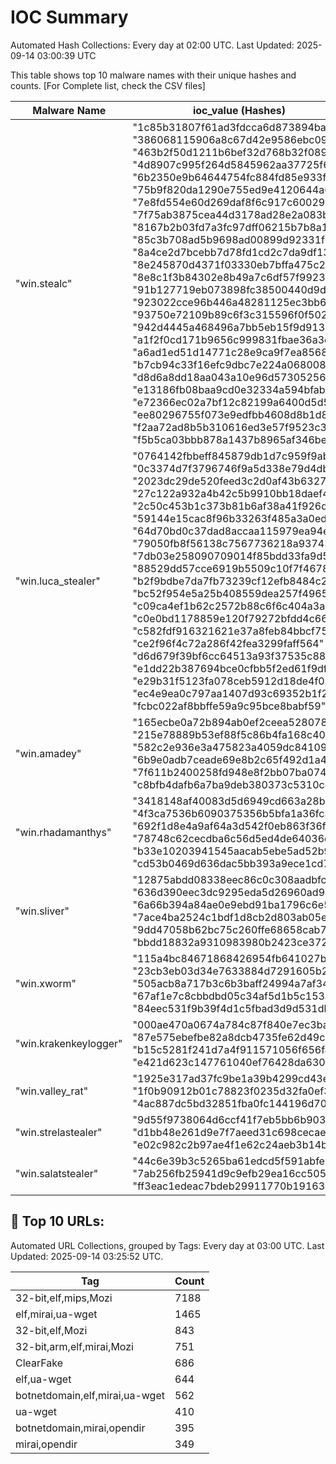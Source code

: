 # IOC Summary

Automated Hash Collections: Every day at 02:00 UTC. Last Updated: 2025-09-14 03:00:39 UTC

This table shows top 10 malware names with their unique hashes and counts. [For Complete list, check the CSV files]

| Malware Name | ioc_value (Hashes) | Count |
|--------------|--------------------|-------|
|  "win.stealc" |  "1c85b31807f61ad3fdcca6d873894ba6"<br> "386068115906a8c67d42e9586ebc0924"<br> "463b2f50d1211b6bef32d768b32f0891"<br> "4d8907c995f264d5845962aa37725f63"<br> "6b2350e9b64644754fc884fd85e933f1"<br> "75b9f820da1290e755ed9e4120644a64"<br> "7e8fd554e60d269daf8f6c917c60029e"<br> "7f75ab3875cea44d3178ad28e2a083b8"<br> "8167b2b03fd7a3fc97dff06215b7b8a1"<br> "85c3b708ad5b9698ad00899d92331f2a"<br> "8a4ce2d7bcebb7d78fd1cd2c7da9df13"<br> "8e245870d4371f03330eb7bffa475c2c"<br> "8e8c1f3b84302e8b49a7c6df57f99237"<br> "91b127719eb073898fc38500440d9d17"<br> "923022cce96b446a48281125ec3bb693"<br> "93750e72109b89c6f3c315596f0f502d"<br> "942d4445a468496a7bb5eb15f9d9137b"<br> "a1f2f0cd171b9656c999831fbae36a3e"<br> "a6ad1ed51d14771c28e9ca9f7ea85681"<br> "b7cb94c33f16efc9dbc7e224a0680089"<br> "d8d6a8dd18aa043a10e96d5730525695"<br> "e13186fb08baa9cd0e32334a594bfaba"<br> "e72366ec02a7bf12c82199a6400d5d5f"<br> "ee80296755f073e9edfbb4608d8b1d89"<br> "f2aa72ad8b5b310616ed3e57f9523c3b"<br> "f5b5ca03bbb878a1437b8965af346bed" | 26 |
|  "win.luca_stealer" |  "0764142fbbeff845879db1d7c959f9ab"<br> "0c3374d7f3796746f9a5d338e79d4dbb"<br> "2023dc29de520feed3c2d0af43b63276"<br> "27c122a932a4b42c5b9910bb18daef49"<br> "2c50c453b1c373b81b6af38a41f926de"<br> "59144e15cac8f96b33263f485a3a0ed7"<br> "64d70bd0c37dad8accaa115979ea94ef"<br> "79050fb8f56138c7567736218a937437"<br> "7db03e258090709014f85bdd33fa9d5c"<br> "88529dd57cce6919b5509c10f7f46784"<br> "b2f9bdbe7da7fb73239cf12efb8484c2"<br> "bc52f954e5a25b408559dea257f49653"<br> "c09ca4ef1b62c2572b88c6f6c404a3a8"<br> "c0e0bd1178859e120f79272bfdd4c66e"<br> "c582fdf916321621e37a8feb84bbcf75"<br> "ce2f96f4c72a286f42fea3299faff564"<br> "d6d679f39bf6cc64513a93f37535c881"<br> "e1dd22b387694bce0cfbb5f2ed61f9df"<br> "e29b31f5123fa078ceb5912d18de4f05"<br> "ec4e9ea0c797aa1407d93c69352b1f28"<br> "fcbc022af8bbffe59a9c95bce8babf59" | 21 |
|  "win.amadey" |  "165ecbe0a72b894ab0ef2ceea528078e"<br> "215e78889b53ef88f5c86b4fa168c404"<br> "582c2e936e3a475823a4059dc84109cd"<br> "6b9e0adb7ceade69e8b2c65f492d1a43"<br> "7f611b2400258fd948e8f2bb07ba0748"<br> "c8bfb4dafb6a7ba9deb380373c5310c4" | 6 |
|  "win.rhadamanthys" |  "3418148af40083d5d6949cd663a28b86"<br> "4f3ca7536b6090375356b5bfa1a36fc5"<br> "692f1d8e4a9af64a3d542f0eb863f36f"<br> "78748c62cecdba6c56d5ed4de64036ed"<br> "b33e10203941545aacab5ebe5ad52b98"<br> "cd53b0469d636dac5bb393a9ece1cd77" | 6 |
|  "win.sliver" |  "12875abdd08338eec86c0c308aadbfc9"<br> "636d390eec3dc9295eda5d26960ad9c8"<br> "6a66b394a84ae0e9ebd91ba1796c6e5b"<br> "7ace4ba2524c1bdf1d8cb2d803ab05e5"<br> "9dd47058b62bc75c260ffe68658cab7a"<br> "bbdd18832a9310983980b2423ce37266" | 6 |
|  "win.xworm" |  "115a4bc84671868426954fb641027bb5"<br> "23cb3eb03d34e7633884d7291605b251"<br> "505acb8a717b3c6b3baff24994a7af34"<br> "67af1e7c8cbbdbd05c34af5d1b5c153a"<br> "84eec531f9b39f4d1c5fbad3d9d531db" | 5 |
|  "win.krakenkeylogger" |  "000ae470a0674a784c87f840e7ec3bae"<br> "87e575ebefbe82a8dcb4735fe62d49c8"<br> "b15c5281f241d7a4f911571056f656fa"<br> "e421d623c147761040ef76428da6309c" | 4 |
|  "win.valley_rat" |  "1925e317ad37fc9be1a39b4299cd43ec"<br> "1f0b90912b01c78823f0235d32fa0ef3"<br> "4ac887dc5bd32851fba0fc144196d70d" | 3 |
|  "win.strelastealer" |  "9d55f9738064d6ccf41f7eb5bb6b9033"<br> "d1bb48e261d9e7f7aeed31c698cecaeb"<br> "e02c982c2b97ae4f1e62c24aeb3b14be" | 3 |
|  "win.salatstealer" |  "44c6e39b3c5265ba61edcd5f591abfe5"<br> "7ab256fb25941d9c9efb29ea16cc505f"<br> "ff3eac1edeac7bdeb29911770b191634" | 3 |

<!-- url_summary_start -->
## 🔗 Top 10 URLs:

Automated URL Collections, grouped by Tags: Every day at 03:00 UTC. Last Updated: 2025-09-14 03:25:52 UTC.

| Tag | Count |
|-----|-------|
| 32-bit,elf,mips,Mozi | 7188 |
| elf,mirai,ua-wget | 1465 |
| 32-bit,elf,Mozi | 843 |
| 32-bit,arm,elf,mirai,Mozi | 751 |
| ClearFake | 686 |
| elf,ua-wget | 644 |
| botnetdomain,elf,mirai,ua-wget | 562 |
| ua-wget | 410 |
| botnetdomain,mirai,opendir | 395 |
| mirai,opendir | 349 |
<!-- url_summary_end -->
